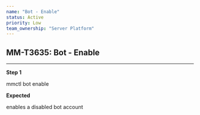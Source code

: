 ```yaml
---
name: "Bot - Enable"
status: Active
priority: Low
team_ownership: "Server Platform"
---
```


## MM-T3635: Bot - Enable

---

**Step 1**

mmctl bot enable

**Expected**

enables a disabled bot account
